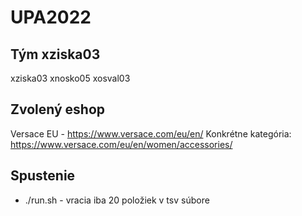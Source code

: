 # UPA2022

## Tým xziska03

xziska03
xnosko05
xosval03

## Zvolený eshop

Versace EU - https://www.versace.com/eu/en/
Konkrétne kategória: https://www.versace.com/eu/en/women/accessories/

## Spustenie

- ./run.sh - vracia iba 20 položiek v tsv súbore
